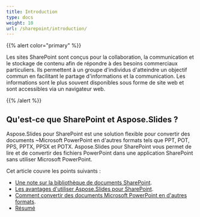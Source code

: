```yaml
---
title: Introduction
type: docs
weight: 10
url: /sharepoint/introduction/
---
```


{{% alert color="primary" %}} 

Les sites SharePoint sont conçus pour la collaboration, la communication et le stockage de contenu afin de répondre à des besoins commerciaux particuliers. Ils permettent à un groupe d'individus d'atteindre un objectif commun en facilitant le partage d'informations et la communication. Les informations sont le plus souvent disponibles sous forme de site web et sont accessibles via un navigateur web. 

{{% /alert %}} 
## **Qu'est-ce que SharePoint et Aspose.Slides ?**
Aspose.Slides pour SharePoint est une solution flexible pour convertir des documents ~Microsoft PowerPoint en d'autres formats tels que PPT, POT, PPS, PPTX, PPSX et POTX. Aspose.Slides pour SharePoint vous permet de lire et de convertir des fichiers PowerPoint dans une application SharePoint sans utiliser Microsoft PowerPoint. 

Cet article couvre les points suivants : 

- [Une note sur la bibliothèque de documents SharePoint](/slides/sharepoint/sharepoint-document-library/).
- [Les avantages d'utiliser Aspose.Slides pour SharePoint](/slides/sharepoint/benefits-of-using-aspose-slides-for-sharepoint/).
- [Comment convertir des documents Microsoft PowerPoint en d'autres formats](/slides/sharepoint/converting-microsoft-powerpoint-documents-into-other-formats/).
- [Résumé](/slides/sharepoint/summary/)